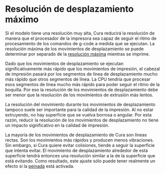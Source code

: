 Resolución de desplazamiento máximo
====
Si el modelo tiene una resolución muy alta, Cura reducirá la resolución de manera que el procesador de la impresora sea capaz de seguir el ritmo de procesamiento de los comandos de g-code a medida que se ejecutan. La resolución máxima de los movimientos de desplazamiento se puede determinar por separado de la [resolución máxima](meshfix_maximum_resolution.md) mientras se imprime.

Dado que los movimientos de desplazamiento se ejecutan significativamente más rápido que los movimientos de impresión, el cabezal de impresión pasará por los segmentos de línea de desplazamiento mucho más rápido que otros segmentos de línea. La CPU tendría que procesar esos segmentos de línea mucho más rápido para poder seguir el ritmo de la boquilla. Por eso la resolución de los movimientos de desplazamiento debe ser menor que la resolución de los movimientos de extrusión más lentos.

La resolución del movimiento durante los movimientos de desplazamiento tampoco suele ser importante para la calidad de la impresión. Al no estar extruyendo, no hay superficie que se vuelva borrosa o angular. Por esta razón, reducir la resolución de los movimientos de desplazamiento no tiene un impacto significativo en la calidad de impresión.

La mayoría de los movimientos de desplazamiento de Cura son líneas rectas. Son los movimientos más rápidos y producen menos vibraciones. Sin embargo, si Cura quiere evitar colisiones, tiende a seguir la superficie que intenta evitar. El movimiento de desplazamiento alrededor de esta superficie tendrá entonces una resolución similar a la de la superficie que está evitando. Como resultado, este ajuste sólo puede tener realmente un efecto si la [peinada](../travel/retraction_combing.md) está activada.